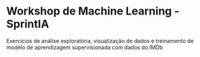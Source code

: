 # Workshop de Machine Learning - SprintIA
Exercícios de análise exploratória, visualização de dados e treinamento de modelo de aprendizagem supervisionada com dados do IMDb